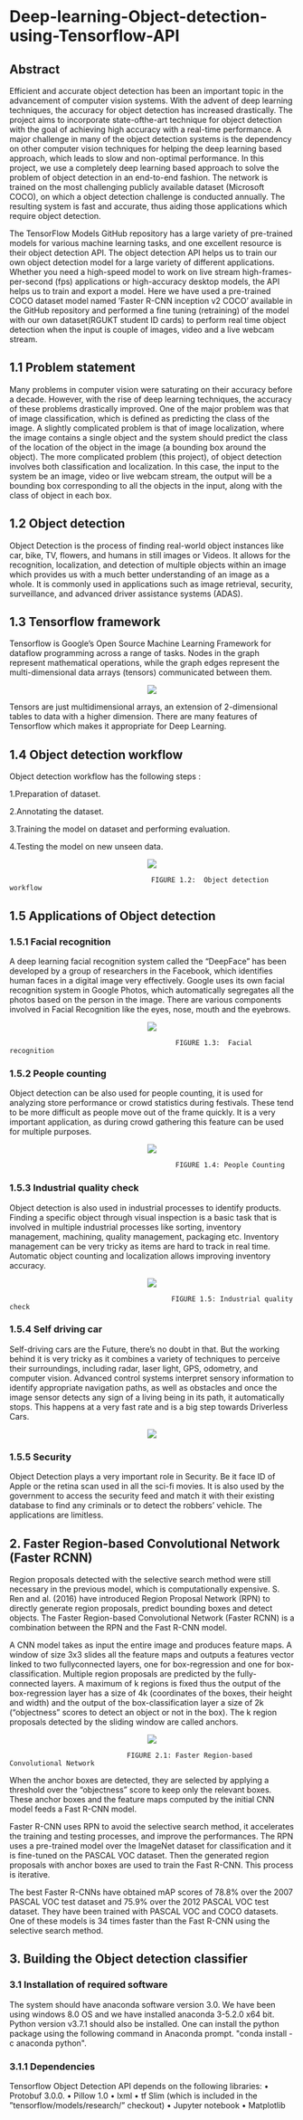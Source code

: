 # Deep-learning-Object-detection-using-Tensorflow-API
## Abstract
Efficient and accurate object detection has been an important topic in the advancement of computer vision systems. With the advent of deep learning techniques, the accuracy for object detection has increased drastically. The project aims to incorporate state-ofthe-art technique for object detection with the goal of achieving high accuracy with a real-time performance. A major challenge in many of the object detection systems is the dependency on other computer vision techniques for helping the deep learning based approach, which leads to slow and non-optimal performance. In this project, we use a completely deep learning based approach to solve the problem of object detection in an end-to-end fashion. The network is trained on the most challenging publicly available dataset (Microsoft COCO), on which a object detection challenge is conducted annually. The resulting system is fast and accurate, thus aiding those applications which require object detection.

The TensorFlow Models GitHub repository has a large variety of pre-trained models for various machine learning tasks, and one excellent resource is their object detection API. The object detection API helps us to train our own object detection model for a large variety of different applications. Whether you need a high-speed model to work on live stream high-frames-per-second (fps) applications or high-accuracy desktop models, the API helps us to train and export a model. Here we have used a pre-trained COCO dataset model named ’Faster R-CNN inception v2 COCO’ available in the GitHub repository and performed a fine tuning (retraining) of the model with our own dataset(RGUKT student ID cards) to perform real time object detection when the input is couple of images, video and a live webcam stream.
## 1.1 Problem statement
Many problems in computer vision were saturating on their accuracy before a decade. However, with the rise of deep learning techniques, the accuracy of these problems drastically improved. One of the major problem was that of image classification, which is defined as predicting the class of the image. A slightly complicated problem is that of image localization, where the image contains a single object and the system should predict the class of the location of the object in the image (a bounding box around the object). The more complicated problem (this project), of object detection involves both classification and localization. In this case, the input to the system be an image, video or live webcam stream, the output will be a bounding box corresponding to all the objects in the input, along with the class of object in each box.
## 1.2 Object detection
Object Detection is the process of finding real-world object instances like car, bike, TV, flowers, and humans in still images or Videos. It allows for the recognition, localization, and detection of multiple objects within an image which provides us with a much better understanding of an image as a whole. It is commonly used in applications such as image retrieval, security, surveillance, and advanced driver assistance systems (ADAS).
## 1.3 Tensorflow framework
Tensorflow is Google’s Open Source Machine Learning Framework for dataflow programming across a range of tasks. Nodes in the graph represent mathematical operations, while the graph edges represent the multi-dimensional data arrays (tensors) communicated between them.
<p align="center">
  <img src="doc/pictf.JPG">
</p>

Tensors are just multidimensional arrays, an extension of 2-dimensional tables to data with a higher dimension. There are many features of Tensorflow which makes it appropriate for Deep Learning.

## 1.4 Object detection workflow

Object detection workflow has the following steps :

1.Preparation of dataset.

2.Annotating the dataset.

3.Training the model on dataset and performing evaluation.

4.Testing the model on new unseen data.

<p align="center">
  <img src="doc/pic3.jpg">
                                     
                                       FIGURE 1.2:  Object detection workflow
  
  ## 1.5 Applications of Object detection
  ### 1.5.1 Facial recognition
  A deep learning facial recognition system called the “DeepFace” has been developed by a group of researchers in the Facebook, which identifies human faces in a digital image very effectively. Google uses its own facial recognition system in Google Photos, which automatically segregates all the photos based on the person in the image. There are various components involved in Facial Recognition like the eyes, nose, mouth and the eyebrows.
  <p align="center">
  <img src="doc/pic4.jpg">
  
                                             FIGURE 1.3:  Facial recognition
 
  ### 1.5.2 People counting
  Object detection can be also used for people counting, it is used for analyzing store performance or crowd statistics during festivals. These tend to be more difficult as people move out of the frame quickly.
It is a very important application, as during crowd gathering this feature can be used for multiple purposes.
  <p align="center">
  <img src="doc/pic5.jpg">
  
                                             FIGURE 1.4: People Counting

  ### 1.5.3 Industrial quality check
   Object detection is also used in industrial processes to identify products. Finding a specific object through visual inspection is a basic task that is involved in multiple industrial processes like sorting, inventory management, machining, quality management, packaging etc.
Inventory management can be very tricky as items are hard to track in real time. Automatic object counting and localization allows improving inventory accuracy.
  <p align="center">
  <img src="doc/pic6.jpg">
  
                                            FIGURE 1.5: Industrial quality check
                                            
  ### 1.5.4 Self driving car
  Self-driving cars are the Future, there’s no doubt in that. But the working behind it is very tricky as it combines a variety of techniques to perceive their surroundings, including radar, laser light, GPS, odometry, and computer vision.
  Advanced control systems interpret sensory information to identify appropriate navigation paths, as well as obstacles and once the image sensor detects any sign of a living being in its path, it automatically stops. This happens at a very fast rate and is a big step towards Driverless Cars.
  <p align="center">
  <img src="doc/car.JPG">
  
  ### 1.5.5 Security
  Object Detection plays a very important role in Security. Be it face ID of Apple or the retina scan used in all the sci-fi movies.
It is also used by the government to access the security feed and match it with their existing database to find any criminals or to detect the robbers’ vehicle.
The applications are limitless.

## 2. Faster Region-based Convolutional Network (Faster RCNN)
Region proposals detected with the selective search method were still necessary in the previous model, which is computationally expensive. S. Ren and al. (2016) have introduced Region Proposal Network (RPN) to directly generate region proposals, predict bounding boxes and detect objects. The Faster Region-based Convolutional Network (Faster RCNN) is a combination between the RPN and the Fast R-CNN model.

A CNN model takes as input the entire image and produces feature maps. A window of size 3x3 slides all the feature maps and outputs a features vector linked to two fullyconnected layers, one for box-regression and one for box-classification. Multiple region proposals are predicted by the fully-connected layers. A maximum of k regions is fixed thus the output of the box-regression layer has a size of 4k (coordinates of the boxes, their height and width) and the output of the box-classification layer a size of 2k (“objectness” scores to detect an object or not in the box). The k region proposals detected by the sliding window are called anchors.
<p align="center">
  <img src="doc/pic8.jpg">
                                 
                                 FIGURE 2.1: Faster Region-based Convolutional Network
 
When the anchor boxes are detected, they are selected by applying a threshold over the “objectness” score to keep only the relevant boxes. These anchor boxes and the feature maps computed by the initial CNN model feeds a Fast R-CNN model.

Faster R-CNN uses RPN to avoid the selective search method, it accelerates the training and testing processes, and improve the performances. The RPN uses a pre-trained model over the ImageNet dataset for classification and it is fine-tuned on the PASCAL VOC dataset. Then the generated region proposals with anchor boxes are used to train the Fast R-CNN. This process is iterative.

The best Faster R-CNNs have obtained mAP scores of 78.8% over the 2007 PASCAL VOC test dataset and 75.9% over the 2012 PASCAL VOC test dataset. They have been trained with PASCAL VOC and COCO datasets. One of these models is 34 times faster than the Fast R-CNN using the selective search method.

## 3. Building the Object detection classifier
  ### 3.1 Installation of required software
  The system should have anaconda software version 3.0. We have been using windows 8.0 OS and we have installed anaconda 3-5.2.0 x64 bit. Python version v3.7.1 should also be installed. One can install the python package using the following command in Anaconda prompt.   "conda install -c anaconda python".
  ### 3.1.1 Dependencies
  Tensorflow Object Detection API depends on the following libraries:
•	Protobuf 3.0.0.
•	Pillow 1.0
•	lxml
•	tf Slim (which is included in the ”tensorflow/models/research/” checkout)
•	Jupyter notebook
•	Matplotlib

